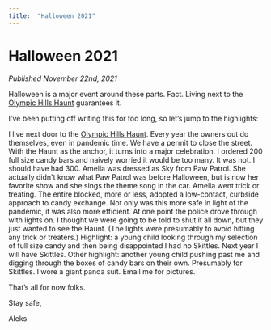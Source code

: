 ```yaml
---
title:  "Halloween 2021"
---
```


Halloween 2021
===

_Published November 22nd, 2021_

Halloween is a major event around these parts. Fact. Living next to the [Olympic Hills Haunt](https://www.instagram.com/olympichillshaunt/) guarantees it. 
 
I've been putting off writing this for too long, so let’s jump to the highlights:
 
I live next door to the [Olympic Hills Haunt](https://www.instagram.com/olympichillshaunt/). Every year the owners out do themselves, even in  pandemic time. 
We have a permit to close the street. With the Haunt as the anchor, it turns into a major celebration. 
I ordered 200 full size candy bars and naively worried it would be too many. It was not. I should have had 300.
Amelia was dressed as Sky from Paw Patrol. She actually didn't know what Paw Patrol was before Halloween, but is now her favorite show and she sings the theme song in the car. 
Amelia went trick or treating. The entire blocked, more or less, adopted a low-contact, curbside approach to candy exchange. Not only was this more safe in light of the pandemic, it was also more efficient.
At one point the police drove through with lights on. I thought we were going to be told to shut it all down, but they just wanted to see the Haunt. (The lights were presumably to avoid hitting any trick or treaters.)
Highlight: a young child looking through my selection of full size candy and then being disappointed I had no Skittles. Next year I will have Skittles. 
Other highlight: another young child pushing past me and digging through the boxes of candy bars on their own. Presumably for Skittles. 
I wore a giant panda suit. Email me for pictures.
 
That’s all for now folks. 
 
Stay safe,
 
Aleks